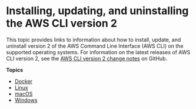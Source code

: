# Installing, updating, and uninstalling the AWS CLI version 2<a name="install-cliv2"></a>

This topic provides links to information about how to install, update, and uninstall version 2 of the AWS Command Line Interface \(AWS CLI\) on the supported operating systems\. For information on the latest releases of AWS CLI version 2, see the [AWS CLI version 2 change notes](https://github.com/aws/aws-cli/blob/v2/CHANGELOG.rst) on GitHub\.

**Topics**
+ [Docker](install-cliv2-docker.md)
+ [Linux](install-cliv2-linux.md)
+ [macOS](install-cliv2-mac.md)
+ [Windows](install-cliv2-windows.md)